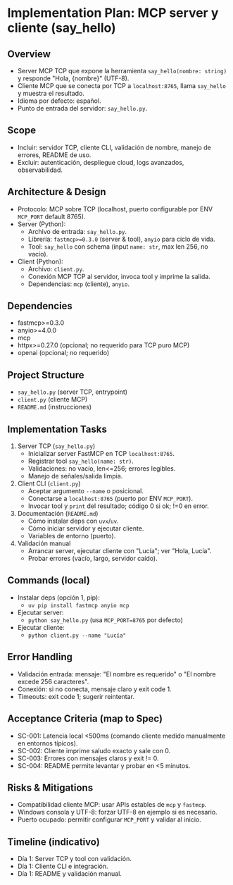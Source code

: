 # Implementation Plan: MCP server y cliente (say_hello)

## Overview
- Server MCP TCP que expone la herramienta `say_hello(nombre: string)` y responde "Hola, {nombre}" (UTF-8).
- Cliente MCP que se conecta por TCP a `localhost:8765`, llama `say_hello` y muestra el resultado.
- Idioma por defecto: español.
- Punto de entrada del servidor: `say_hello.py`.

## Scope
- Incluir: servidor TCP, cliente CLI, validación de nombre, manejo de errores, README de uso.
- Excluir: autenticación, despliegue cloud, logs avanzados, observabilidad.

## Architecture & Design
- Protocolo: MCP sobre TCP (localhost, puerto configurable por ENV `MCP_PORT` default 8765).
- Server (Python):
  - Archivo de entrada: `say_hello.py`.
  - Librería: `fastmcp>=0.3.0` (server & tool), `anyio` para ciclo de vida.
  - Tool: `say_hello` con schema (input `name: str`, max len 256, no vacío).
- Client (Python):
  - Archivo: `client.py`.
  - Conexión MCP TCP al servidor, invoca tool y imprime la salida.
  - Dependencias: `mcp` (cliente), `anyio`.

## Dependencies
- fastmcp>=0.3.0
- anyio>=4.0.0
- mcp
- httpx>=0.27.0 (opcional; no requerido para TCP puro MCP)
- openai (opcional; no requerido)

## Project Structure
- `say_hello.py`  (server TCP, entrypoint)
- `client.py`     (cliente MCP)
- `README.md`     (instrucciones)

## Implementation Tasks
1. Server TCP (`say_hello.py`)
   - Inicializar server FastMCP en TCP `localhost:8765`.
   - Registrar tool `say_hello(name: str)`.
   - Validaciones: no vacío, len<=256; errores legibles.
   - Manejo de señales/salida limpia.
2. Client CLI (`client.py`)
   - Aceptar argumento `--name` o posicional.
   - Conectarse a `localhost:8765` (puerto por ENV `MCP_PORT`).
   - Invocar tool y `print` del resultado; código 0 si ok; !=0 en error.
3. Documentación (`README.md`)
   - Cómo instalar deps con `uvx`/`uv`.
   - Cómo iniciar servidor y ejecutar cliente.
   - Variables de entorno (puerto).
4. Validación manual
   - Arrancar server, ejecutar cliente con "Lucía"; ver "Hola, Lucía".
   - Probar errores (vacío, largo, servidor caído).

## Commands (local)
- Instalar deps (opción 1, pip):
  - `uv pip install fastmcp anyio mcp`
- Ejecutar server:
  - `python say_hello.py` (usa `MCP_PORT=8765` por defecto)
- Ejecutar cliente:
  - `python client.py --name "Lucía"`

## Error Handling
- Validación entrada: mensaje: "El nombre es requerido" o "El nombre excede 256 caracteres".
- Conexión: si no conecta, mensaje claro y exit code 1.
- Timeouts: exit code 1; sugerir reintentar.

## Acceptance Criteria (map to Spec)
- SC-001: Latencia local <500ms (comando cliente medido manualmente en entornos típicos).
- SC-002: Cliente imprime saludo exacto y sale con 0.
- SC-003: Errores con mensajes claros y exit != 0.
- SC-004: README permite levantar y probar en <5 minutos.

## Risks & Mitigations
- Compatibilidad cliente MCP: usar APIs estables de `mcp` y `fastmcp`.
- Windows consola y UTF-8: forzar UTF-8 en ejemplo si es necesario.
- Puerto ocupado: permitir configurar `MCP_PORT` y validar al inicio.

## Timeline (indicativo)
- Día 1: Server TCP y tool con validación.
- Día 1: Cliente CLI e integración.
- Día 1: README y validación manual.
